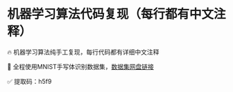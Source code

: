 # 机器学习算法代码复现（每行都有中文注释）

🔥 机器学习算法纯手工复现，每行代码都有详细中文注释

📌 全程使用MNIST手写体识别数据集，[数据集网盘链接](https://pan.baidu.com/s/1yoNAz4PmheWo6A5QdzezQQ?pwd=h5f9)

✅ 提取码：h5f9
